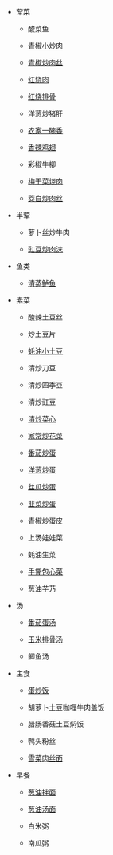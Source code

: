 - 荤菜

  - 酸菜鱼
  
  - [青椒小炒肉](meat/青椒小炒肉.md)
  
  - [青椒炒肉丝](meat/青椒炒肉丝.md)
  
  - [红烧肉](meat/红烧肉.md)
  
  - [红烧排骨](meat/红烧排骨.md)
  
  - 洋葱炒猪肝
  
  - [农家一碗香](meat/农家一碗香.md)
  
  - [香辣鸡翅](meat/香辣鸡翅.md)
  
  - 彩椒牛柳

  - [梅干菜烧肉](meat/梅干菜烧肉.md)

  - [茭白炒肉丝](meat/茭白炒肉丝.md)

- 半荤
  
  - 萝卜丝炒牛肉
  
  - [豇豆炒肉沫](half-meat/豇豆炒肉沫.md)

- 鱼类
  
  - [清蒸鲈鱼](fish/清蒸鲈鱼.md)

- 素菜
  
  - 酸辣土豆丝

  - 炒土豆片
  
  - [蚝油小土豆](vegetable/蚝油小土豆.md)
  
  - 清炒刀豆
  
  - 清炒四季豆
  
  - 清炒豇豆
  
  - [清炒菜心](vegetable/清炒菜心.md)
  
  - [家常炒花菜](vegetable/家常炒花菜.md)
  
  - [番茄炒蛋](vegetable/番茄炒蛋.md)
  
  - [洋葱炒蛋](vegetable/洋葱炒蛋.md)
  
  - [丝瓜炒蛋](vegetable/丝瓜炒蛋.md)
  
  - [韭菜炒蛋](vegetable/韭菜炒蛋.md)
  
  - 青椒炒蛋皮
  
  - 上汤娃娃菜
  
  - 蚝油生菜
  
  - [手撕包心菜](vegetable/手撕包心菜.md)
  
  - 葱油芋艿

- 汤
  
  - [番茄蛋汤](soup/番茄蛋汤.md)
  
  - [玉米排骨汤](soup/玉米排骨汤.md)
  
  - 鲫鱼汤

- 主食
  
  - [蛋炒饭](staple/蛋炒饭.md)
  
  - 胡萝卜土豆咖喱牛肉盖饭
  
  - 腊肠香菇土豆焖饭
  
  - 鸭头粉丝
  
  - [雪菜肉丝面](staple/雪菜肉丝面.md)

- 早餐
  
  - [葱油拌面](breakfast/葱油拌面.md)
  
  - [葱油汤面](breakfast/葱油汤面.md)
  
  - 白米粥
  
  - 南瓜粥
  

